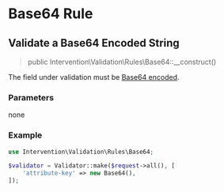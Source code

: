 # Base64 Rule
## Validate a Base64 Encoded String

> public Intervention\Validation\Rules\Base64::__construct()

The field under validation must be [Base64 encoded](https://en.wikipedia.org/wiki/Base64).

### Parameters

none

### Example

```php
use Intervention\Validation\Rules\Base64;

$validator = Validator::make($request->all(), [
    'attribute-key' => new Base64(),
]);
```
